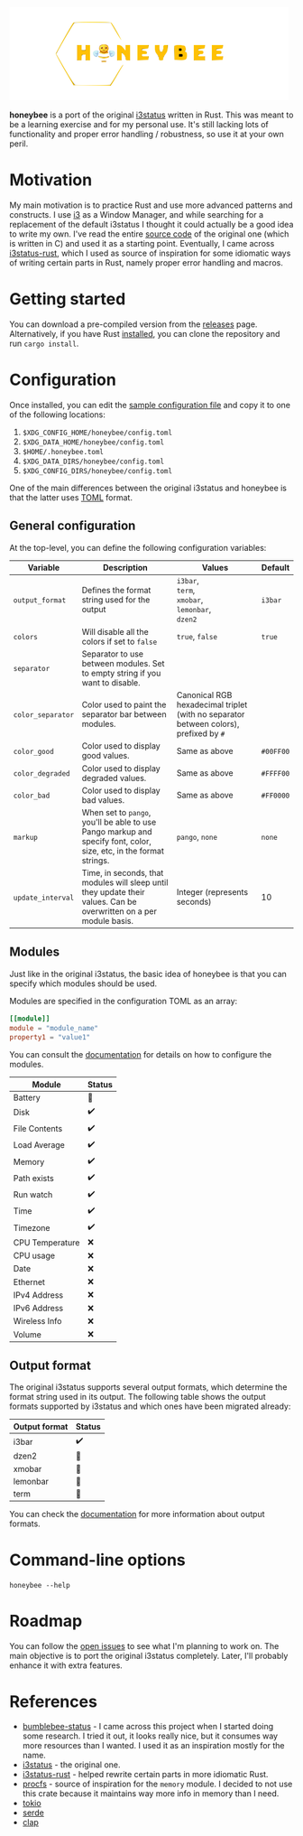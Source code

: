 ![alt text](img/logo.png "HoneyBee")

**honeybee** is a port of the original [i3status](https://github.com/i3/i3status) written in Rust. This was meant to be a learning exercise and for my personal use. It's still lacking lots of functionality and proper error handling / robustness, so use it at your own peril.

# Motivation

My main motivation is to practice Rust and use more advanced patterns and constructs. I use [i3](https://i3wm.org/) as a Window Manager, and while searching for a replacement of the default i3status I thought it could actually be a good idea to write my own. I've read the entire [source code](https://github.com/i3/i3status) of the original one (which is written in C) and used it as a starting point. Eventually, I came across [i3status-rust](https://github.com/greshake/i3status-rust), which I used as source of inspiration for some idiomatic ways of writing certain parts in Rust, namely proper error handling and macros.

# Getting started

You can download a pre-compiled version from the [releases](https://github.com/csixteen/honeybee/releases) page. Alternatively, if you have Rust [installed](https://rustup.rs/), you can clone the repository and run `cargo install`.

# Configuration

Once installed, you can edit the [sample configuration file](examples/config.toml) and copy it to one of the following locations:

1. `$XDG_CONFIG_HOME/honeybee/config.toml`
2. `$XDG_DATA_HOME/honeybee/config.toml`
3. `$HOME/.honeybee.toml`
4. `$XDG_DATA_DIRS/honeybee/config.toml`
5. `$XDG_CONFIG_DIRS/honeybee/config.toml`

One of the main differences between the original i3status and honeybee is that the latter uses [TOML](https://github.com/toml-lang/toml/) format.

## General configuration

At the top-level, you can define the following configuration variables:

| Variable          | Description                                                                                                         | Values                                                                                | Default   |
|-------------------|---------------------------------------------------------------------------------------------------------------------|---------------------------------------------------------------------------------------|-----------|
| `output_format`   | Defines the format string used for the output                                                                       | `i3bar`,<br/>`term`,<br/>`xmobar`,<br/>`lemonbar`,<br/>`dzen2`                        | `i3bar`   |
| `colors`          | Will disable all the colors if set to `false`                                                                       | `true`, `false`                                                                       | `true`    |
| `separator`       | Separator to use between modules. Set to empty string if you want to disable.                                       |                                                                                       |           |
| `color_separator` | Color used to paint the separator bar between modules.                                                              | Canonical RGB hexadecimal triplet (with no separator between colors), prefixed by `#` |           |
| `color_good`      | Color used to display good values.                                                                                  | Same as above                                                                         | `#00FF00` |
| `color_degraded`  | Color used to display degraded values.                                                                              | Same as above                                                                         | `#FFFF00` |
| `color_bad`       | Color used to display bad values.                                                                                   | Same as above                                                                         | `#FF0000` |
| `markup`          | When set to `pango`, you'll be able to use Pango markup and specify font, color, size, etc, in the format strings.  | `pango`, `none`                                                                       | `none`    |
| `update_interval` | Time, in seconds, that modules will sleep until they update their values. Can be overwritten on a per module basis. | Integer (represents seconds)                                                          | 10        |

## Modules

Just like in the original i3status, the basic idea of honeybee is that you can specify which modules should be used.

Modules are specified in the configuration TOML as an array:

```toml
[[module]]
module = "module_name"
property1 = "value1"
```

You can consult the [documentation](https://csixteen.github.io/honeybee/honeybee/modules/index.html) for details on how to configure the modules.

| Module          | Status             |
|-----------------|--------------------|
| Battery         | :construction:     |
| Disk            | :heavy_check_mark: |
| File Contents   | :heavy_check_mark: |
| Load Average    | :heavy_check_mark: |
| Memory          | :heavy_check_mark: |
| Path exists     | :heavy_check_mark: |
| Run watch       | :heavy_check_mark: |
| Time            | :heavy_check_mark: |
| Timezone        | :heavy_check_mark: |
| CPU Temperature | :x:                |
| CPU usage       | :x:                |
| Date            | :x:                |
| Ethernet        | :x:                |
| IPv4 Address    | :x:                |
| IPv6 Address    | :x:                |
| Wireless Info   | :x:                |
| Volume          | :x:                |

## Output format

The original i3status supports several output formats, which determine the format string used in its output.
The following table shows the output formats supported by i3status and which ones have been migrated already:

| Output format | Status             |
|---------------|--------------------|
| i3bar         | :heavy_check_mark: |
| dzen2         | :construction:     |
| xmobar        | :construction:     |
| lemonbar      | :construction:     |
| term          | :construction:     |

You can check the [documentation](https://csixteen.github.io/honeybee/honeybee/output/index.html) for more information about output formats.

# Command-line options

```shell
honeybee --help
```

# Roadmap

You can follow the [open issues](https://github.com/csixteen/honeybee/issues) to see what I'm planning to work on. The main objective is to port the original i3status completely. Later, I'll probably enhance it with extra features.

# References

- [bumblebee-status](https://github.com/tobi-wan-kenobi/bumblebee-status) - I came across this project when I started doing some research. I tried it out, it looks really nice, but it consumes way more resources than I wanted. I used it as an inspiration mostly for the name.
- [i3status](https://github.com/i3/i3status) - the original one.
- [i3status-rust](https://github.com/greshake/i3status-rust) - helped rewrite certain parts in more idiomatic Rust.
- [procfs](https://github.com/eminence/procfs/blob/master/src/meminfo.rs) - source of inspiration for the `memory` module. I decided to not use this crate because it maintains way more info in memory than I need.
- [tokio](https://tokio.rs/)
- [serde](https://serde.rs/)
- [clap](https://docs.rs/clap/latest/clap/index.html)
